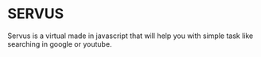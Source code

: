 # SERVUS 
Servus is a virtual made in javascript that will help you with simple task like searching in google or youtube.
